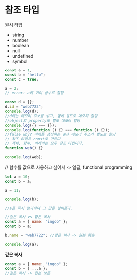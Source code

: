 # 참조 타입

원시 타입

- string
- number
- boolean
- null
- undefined
- symbol

```js
const a = 1;
const b = "hello";
const c = true;

a = 2;
// error: a에 이미 상수로 할당

const d = {};
d.id = "web7722";
console.log(d);
//d에는 메모리 주소를 넣고, 옆에 별도로 메모리 할당
//object의 property도 별도 메모리 할당
console.log({} === {});
console.log(function () {} === function () {});
//false why? 객체를 생성하는 순간 메모리 주소가 별도로 할당
// 참조 타입은 const로 만든다.
// 객체, 함수, 어레이는 모두 참조 타입이다.
function web() {}

console.log(web);
```

// 함수를 값으로 사용하고 싶어서 -> 일급, functional programming

```js
let a = 10;
const b = a;

a = 11;

console.log(b);

//a를 즉시 평가하여 그 값을 넣어준다.
```

```js
//깊은 복사 vs 얕은 복사
const a = { name: "ingoo" };
const b = a;

b.name = "web7722"; //얕은 복사 -> 원본 훼손

console.log(a);
```

**깊은 복사**

```js
const a = { name: "ingoo" };
const b = { ...a };
//깊은 복사 -> 원본 보존
```
